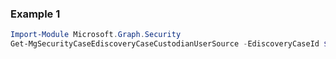 ### Example 1
```powershell
Import-Module Microsoft.Graph.Security
Get-MgSecurityCaseEdiscoveryCaseCustodianUserSource -EdiscoveryCaseId $ediscoveryCaseId -EdiscoveryCustodianId $ediscoveryCustodianId
```
